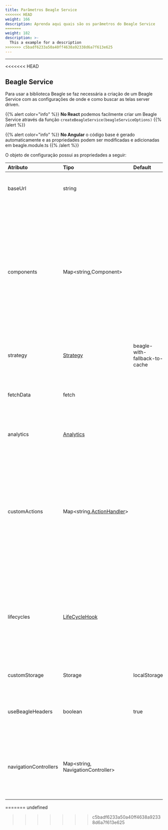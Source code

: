 ```yaml
---
title: Parâmetros Beagle Service
<<<<<<< HEAD
weight: 166
description: Aprenda aqui quais são os parâmetros do Beagle Service
=======
weight: 182
description: >-
  This a example for a description
>>>>>>> c5badf6233a50a40ff4638a92338d6a7f613e625
---
```


---

<<<<<<< HEAD
## Beagle Service

Para usar a biblioteca Beagle se faz necessária a criação de um Beagle Service com as configurações de onde e como buscar as telas server driven. 

{{% alert color="info" %}}
**No React** podemos facilmente criar um Beagle Service através da função `createBeagleService(beagleServiceOptions)`
{{% /alert %}}

{{% alert color="info" %}}
**No Angular** o código base é gerado automaticamente e as propriedades podem ser modificadas e adicionadas em beagle.module.ts
{{% /alert %}}

O objeto de configuração possui as propriedades a seguir:

| Atributo | Tipo | Default | Descrição |
| :--- | :--- | :--- | :--- |
| baseUrl | string |  | **Obrigatória:** URL para o servidor com as telas \(JSON\) no formato Beagle |
| components | Map&lt;string,Component&gt; |  | **Obrigatória:** Um mapa de componentes que serão renderizados através da biblioteca Beagle. Os valores são pares chave e valor onde a chave é o identificador Beagle e sempre começará por `beagle:` ou `custom:`. Já o valor será o componente ligado ao identificador |
| strategy | [Strategy](estrategias-de-cache.md) | beagle-with-fallback-to-cache | Estratégia de cache aplicada nas requisições de telas ao servidor |
| fetchData | fetch |  | Permite adicionar uma função customizada para fazer requisições HTTP. |
| analytics | [Analytics](../../../api/analytics.md) |  | Permite o uso de handlers para a captura e tagueamento de alguns eventos. |
| customActions | Map&lt;string,[ActionHandler](acoes-customizadas.md)&gt; |  | Um mapa de ações customizadas que podem ser interpretadas pela biblioteca Beagle. É um mapa chave e valor onde a chave será sempre um identificador começado por `beagle:` ou `custom:` e o valor será o [ActionHandler ](acoes-customizadas.md#criando-um-actionhandler)ligado aquela ação. |
| lifecycles | [LifeCycleHook](https://app.gitbook.com/@zup-products/s/beagle/~/drafts/-MKkT7mv7ipZKPW7tBUp/v/v1.0-pt/features/customizacao/beagle-para-web/topicos-avancados/renderizacao) |  | Um mapa global para adicionar comportamentos aos ciclos de vida dos componentes. Cada ciclo ocorre no processo de renderização das telas, antes dos componentes se tornarem HTML |
| customStorage | Storage | localStorage | Substitui o localStorage padrão dos browsers |
| useBeagleHeaders | boolean | true | Usar ou não [headers específicos do Beagle](headers-padroes.md) ao fazer as requisições de telas para o servidor |
| navigationControllers | Map&lt;string, NavigationController&gt; |  | Permite adicionar opções de controle de reposta visual, como mostrar ou não itens de carregamento e componentes de erro |
=======
undefined
>>>>>>> c5badf6233a50a40ff4638a92338d6a7f613e625
